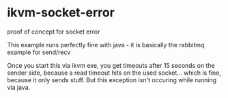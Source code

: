 # ikvm-socket-error
proof of concept for socket error

This example runs perfectly fine with java - it is basically the rabbitmq example for send/recv

Once you start this via ikvm exe, you get timeouts after 15 seconds on the sender side, because a read timeout hits on the used socket... which is fine, because it only sends stuff. But this exception isn't occuring while running via java.
